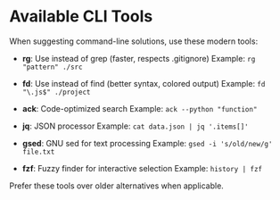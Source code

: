 # Available CLI Tools

When suggesting command-line solutions, use these modern tools:

- **rg**: Use instead of grep (faster, respects .gitignore)
  Example: `rg "pattern" ./src`

- **fd**: Use instead of find (better syntax, colored output)
  Example: `fd "\.js$" ./project`

- **ack**: Code-optimized search
  Example: `ack --python "function"`

- **jq**: JSON processor
  Example: `cat data.json | jq '.items[]'`

- **gsed**: GNU sed for text processing
  Example: `gsed -i 's/old/new/g' file.txt`

- **fzf**: Fuzzy finder for interactive selection
  Example: `history | fzf`

Prefer these tools over older alternatives when applicable.
